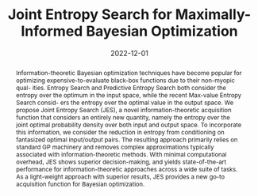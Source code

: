 ---
title: "Joint Entropy Search for Maximally-Informed Bayesian Optimization"
date: 2022-12-01
publishDate: 2022-12-01
authors: ["**Carl Hvarfner**", "Frank Hutter", "Luigi Nardi"]
publication_types: ["1"]
abstract: "Information-theoretic Bayesian optimization techniques have become popular for optimizing expensive-to-evaluate black-box functions due to their non-myopic qual- ities. Entropy Search and Predictive Entropy Search both consider the entropy over the optimum in the input space, while the recent Max-value Entropy Search consid- ers the entropy over the optimal value in the output space. We propose Joint Entropy Search (JES), a novel information-theoretic acquisition function that considers an entirely new quantity, namely the entropy over the joint optimal probability density over both input and output space. To incorporate this information, we consider the reduction in entropy from conditioning on fantasized optimal input/output pairs. The resulting approach primarily relies on standard GP machinery and removes complex approximations typically associated with information-theoretic methods. With minimal computational overhead, JES shows superior decision-making, and yields state-of-the-art performance for information-theoretic approaches across a wide suite of tasks. As a light-weight approach with superior results, JES provides a new go-to acquisition function for Bayesian optimization."
featured: true
publication: "36th Conference on Neural Information Processing Systems (NeurIPS), 2022."
links:
  - icon_pack: fas
    icon: scroll
    name: Link
    url: 'https://arxiv.org/abs/2206.04771'
---